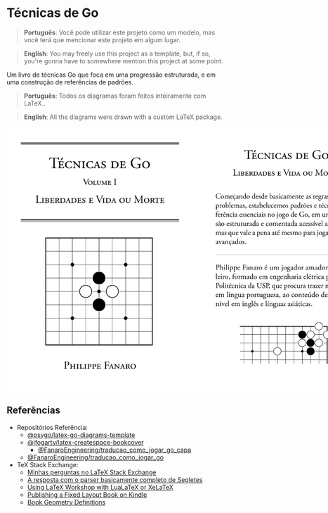 # Técnicas de Go

> **Português**: Você pode utilizar este projeto como um modelo, mas você terá que mencionar este projeto em algum lugar.

> **English**: You may freely use this project as a template, but, if so, you're gonna have to somewhere mention this project at some point.

Um livro de técnicas Go que foca em uma progressão estruturada, e em uma construção de referências de padrões.

> **Português**: Todos os diagramas foram feitos inteiramente com LaTeX..

> **English**: All the diagrams were drawn with a custom LaTeX package.

<div style="display: inline-flex">
  <img src="assets/amostras_imagens/capa.png" height="600px" alt="capa" />
  <img src="assets/amostras_imagens/contra_capa.png" height="600px" alt="contra-capa" />
  <img src="assets/amostras_imagens/indice_1.png" height="600px" alt="Índice 1" />
  <img src="assets/amostras_imagens/indice_2.png" height="600px" alt="Índice 2" />
  <img src="assets/amostras_imagens/prefacio_1.png" height="600px" alt="Prefácio 1" />
  <img src="assets/amostras_imagens/prefacio_2.png" height="600px" alt="Prefácio 2" />
  <img src="assets/amostras_imagens/captura_direta_1.png" height="600px" alt="Captura Direta 1" />
  <img src="assets/amostras_imagens/captura_direta_2.png" height="600px" alt="Captura Direta 2" />
  <img src="assets/amostras_imagens/escadas_1.png" height="600px" alt="Escadas 1" />
  <img src="assets/amostras_imagens/escadas_2.png" height="600px" alt="Escadas 2" />
  <img src="assets/amostras_imagens/redes_1.png" height="600px" alt="Redes 1" />
  <img src="assets/amostras_imagens/espremer_1.png" height="600px" alt="Espremer 1" />
  <img src="assets/amostras_imagens/atravessar_1.png" height="600px" alt="Atravessar 1" />
  <img src="assets/amostras_imagens/atravessar_2.png" height="600px" alt="Atravessar 2" />
  <img src="assets/amostras_imagens/corridas_de_captura_1.png" height="600px" alt="Corridas de Captura 1" />
  <img src="assets/amostras_imagens/olhos_falsos_1.png" height="600px" alt="Olhos Falsos 1" />
  <img src="assets/amostras_imagens/vida_na_segunda_linha_1.png" height="600px" alt="Vida na Segunda Linha 1" />
  <img src="assets/amostras_imagens/seki_1.png" height="600px" alt="Seki 1" />
</div>

## Referências

- Repositórios Referência:
  - [@psygo/latex-go-diagrams-template](https://github.com/psygo/latex-go-diagrams-template)
  - [@jfogarty/latex-createspace-bookcover](https://github.com/jfogarty/latex-createspace-bookcover)
    - [@FanaroEngineering/traducao_como_jogar_go_capa](https://github.com/FanaroEngineering/traducao_como_jogar_go_capa)
  - [@FanaroEngineering/traducao_como_jogar_go](https://github.com/FanaroEngineering/traducao_como_jogar_go)
- TeX Stack Exchange:
  - [Minhas perguntas no LaTeX Stack Exchange](https://tex.stackexchange.com/users/64441/psygo?tab=questions)
  - [A resposta com o parser basicamente completo de Segletes](https://tex.stackexchange.com/a/709698/64441)
  - [Using LaTeX Workshop with LuaLaTeX or XeLaTeX](https://tex.stackexchange.com/a/726655/64441)
  - [Publishing a Fixed Layout Book on Kindle](https://tex.stackexchange.com/q/727421/64441)
  - [Book Geometry Definitions](https://tex.stackexchange.com/a/508358/64441)
